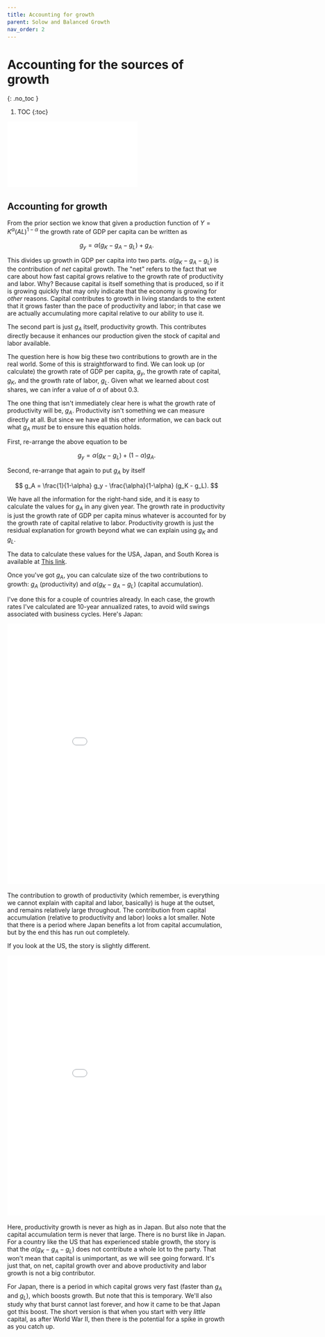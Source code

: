 ```yaml
---
title: Accounting for growth
parent: Solow and Balanced Growth
nav_order: 2
---
```


# Accounting for the sources of growth
{: .no_toc }

1. TOC 
{:toc}

![Meme](meme_account.pdf)

## Accounting for growth
From the prior section we know that given a production function of $Y = K^{\alpha}(AL)^{1-\alpha}$ the growth rate of GDP per capita can be written as

$$
g_y = \alpha (g_K - g_A - g_L) + g_A.
$$

This divides up growth in GDP per capita into two parts. $\alpha(g_K - g_A - g_L)$ is the contribution of *net* capital growth. The "net" refers to the fact that we care about how fast capital grows relative to the growth rate of productivity and labor. Why? Because capital is itself something that is produced, so if it is growing quickly that may only indicate that the economy is growing for *other* reasons. Capital contributes to growth in living standards to the extent that it grows faster than the pace of productivity and labor; in that case we are actually accumulating more capital relative to our ability to use it. 

The second part is just $g_A$ itself, productivity growth. This contributes directly because it enhances our production given the stock of capital and labor available. 

The question here is how big these two contributions to growth are in the real world. Some of this is straightforward to find. We can look up (or calculate) the growth rate of GDP per capita, $g_y$, the growth rate of capital, $g_K$, and the growth rate of labor, $g_L$. Given what we learned about cost shares, we can infer a value of $\alpha$ of about 0.3. 

The one thing that isn't immediately clear here is what the growth rate of productivity will be, $g_A$. Productivity isn't something we can measure directly at all. But since we have all this other information, we can back out what $g_A$ *must* be to ensure this equation holds. 

First, re-arrange the above equation to be

$$
g_y = \alpha (g_K - g_L) + (1-\alpha) g_A.
$$

Second, re-arrange that again to put $g_A$ by itself

$$
g_A = \frac{1}{1-\alpha} g_y - \frac{\alpha}{1-\alpha} (g_K - g_L).
$$

We have all the information for the right-hand side, and it is easy to calculate the values for $g_A$ in any given year. The growth rate in productivity is just the growth rate of GDP per capita minus whatever is accounted for by the growth rate of capital relative to labor. Productivity growth is just the residual explanation for growth beyond what we can explain using $g_K$ and $g_L$.

The data to calculate these values for the USA, Japan, and South Korea is available at [This link](accountdata.xlsx).

Once you've got $g_A$, you can calculate size of the two contributions to growth: $g_A$ (productivity) and $\alpha(g_K - g_A - g_L)$ (capital accumulation). 

I've done this for a couple of countries already. In each case, the growth rates I've calculated are 10-year annualized rates, to avoid wild swings associated with business cycles. Here's Japan:

<iframe width="900" height="600" frameborder="0" scrolling="no" src="//plotly.com/~dvollrath/193.embed"></iframe>

The contribution to growth of productivity (which remember, is everything we cannot explain with capital and labor, basically) is huge at the outset, and remains relatively large throughout. The contribution from capital accumulation (relative to productivity and labor) looks a lot smaller. Note that there is a period where Japan benefits a lot from capital accumulation, but by the end this has run out completely. 

If you look at the US, the story is slightly different. 

<iframe width="900" height="600" frameborder="0" scrolling="no" src="//plotly.com/~dvollrath/195.embed"></iframe>

Here, productivity growth is never as high as in Japan. But also note that the capital accumulation term is never that large. There is no burst like in Japan. For a country like the US that has experienced stable growth, the story is that the $\alpha(g_K - g_A - g_L)$ does not contribute a whole lot to the party. That won't mean that capital is unimportant, as we will see going forward. It's just that, on net, capital growth over and above productivity and labor growth is not a big contributor. 

For Japan, there is a period in which capital grows very fast (faster than $g_A$ and $g_L$), which boosts growth. But note that this is temporary. We'll also study why that burst cannot last forever, and how it came to be that Japan got this boost. The short version is that when you start with very *little* capital, as after World War II, then there is the potential for a spike in growth as you catch up. 